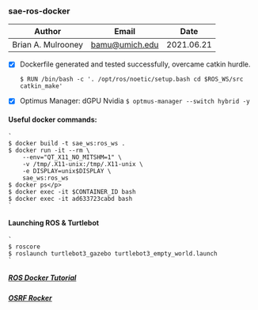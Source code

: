 ### sae-ros-docker

| Author | Email | Date |
| :----: | :----: | :----: |
| Brian A. Mulrooney | bamu@umich.edu | 2021.06.21 |


- [x] Dockerfile generated and tested successfully, overcame catkin hurdle.
	
	`
	$ RUN /bin/bash -c '. /opt/ros/noetic/setup.bash cd $ROS_WS/src catkin_make'
	`
- [x] Optimus Manager: dGPU Nvidia
	`
	$ optmus-manager --switch hybrid -y
	`
#### Useful docker commands:
	`
	$ docker build -t sae_ws:ros_ws .
	$ docker run -it --rm \
 		--env="QT_X11_NO_MITSHM=1" \
 		-v /tmp/.X11-unix:/tmp/.X11-unix \
 		-e DISPLAY=unix$DISPLAY \
 		sae_ws:ros_ws
	$ docker ps</p>
	$ docker exec -it $CONTAINER_ID bash
	$ docker exec -it ad633723cabd bash
	`

#### Launching ROS & Turtlebot
	`
	$ roscore
    $ roslaunch turtlebot3_gazebo turtlebot3_empty_world.launch
	`

##### [ROS Docker Tutorial](https://wiki.ros.org/docker/Tutorials/GUI)

##### [OSRF Rocker](https://github.com/osrf/rocker)
